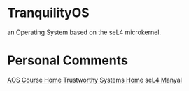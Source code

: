 # TranquilityOS
an Operating System based on the seL4 microkernel.


# Personal Comments
[AOS Course Home](https://cgi.cse.unsw.edu.au/~cs9242/24/lectures.shtml/)
[Trustworthy Systems Home](https://trustworthy.systems/)
[seL4 Manyal](https://cgi.cse.unsw.edu.au/~cs9242/24/project/sel4-manual.pdf/)

